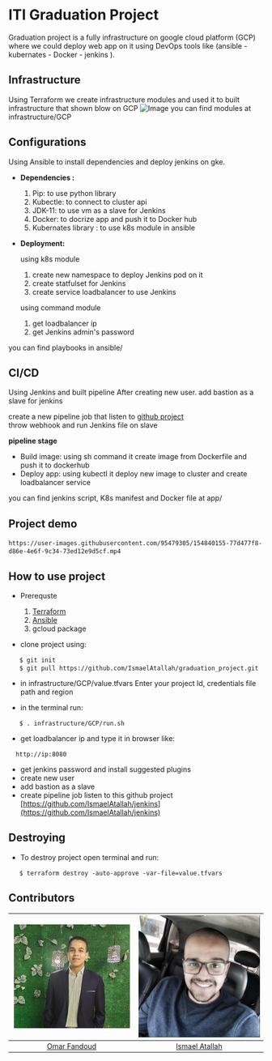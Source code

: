 
#  ITI Graduation Project

Graduation project is a fully infrastructure on google cloud platform (GCP) where we could deploy web app on it using DevOps tools like (ansible - kubernates - Docker - jenkins ).

## Infrastructure 

Using Terraform we create infrastructure modules and used it to built infrastructure that shown blow on GCP 
![Image](media/infra)
you can find modules at infrastructure/GCP    

## Configurations 
Using Ansible to install  dependencies and deploy jenkins on gke. 

 * **Dependencies :**
       
     1. Pip: to use python library 
     2. Kubectle: to connect to cluster api
     3. JDK-11: to use vm as a slave for Jenkins
     4. Docker: to docrize app and push it to Docker hub
     5. Kubernates library : to use k8s module in ansible 
 * **Deployment:**
     
     using k8s module
 
     1. create new namespace to deploy Jenkins pod on it 
     2. create statfulset for Jenkins
     3. create service loadbalancer to use Jenkins
    
    using command module 
     
    1. get loadbalancer ip
    2. get Jenkins admin's password

you can find playbooks in ansible/ 

## CI/CD

Using Jenkins and built pipeline 
After creating new user. add bastion as a slave for jenkins 

create a new pipeline job that listen to  [github project](https://github.com/IsmaelAtallah/jenkins)	
 throw webhook and run Jenkins file on slave

**pipeline stage** 
 * Build image: using sh command it create image from Dockerfile  and push it to dockerhub 
 * Deploy app: using kubectl it deploy new image to cluster and create loadbalancer service 

you can find jenkins script, K8s manifest and Docker file at app/

## Project demo     
  	https://user-images.githubusercontent.com/95479305/154840155-77d477f8-d86e-4e6f-9c34-73ed12e9d5cf.mp4

## How to use project 
* Prerequste 
  1. [Terraform](https://learn.hashicorp.com/tutorials/terraform/install-cli)
  2. [Ansible](https://docs.ansible.com/ansible/latest/installation_guide/intro_installation.html)
  3. gcloud package 
  
* clone project using:

```
   $ git init
   $ git pull https://github.com/IsmaelAtallah/graduation_project.git
```
* in infrastructure/GCP/value.tfvars Enter your project Id, credentials file path and region 

* in the terminal run:
```
   $ . infrastructure/GCP/run.sh
```
* get loadbalancer ip and type it in browser like:
```
  http://ip:8080
```  
* get jenkins password and install suggested plugins   
* create new user
* add bastion as a slave 
* create pipeline job listen to this github project 
[https://github.com/IsmaelAtallah/jenkins](https://github.com/IsmaelAtallah/jenkins)

## Destroying 
* To destroy project open terminal and run: 
```
   $ terraform destroy -auto-approve -var-file=value.tfvars
``` 
## Contributors


|![Omar Fandoud](media/omar.png)|![Ismael Atallah](media/som3a.png)|
|:-----------------:|:-----------:
|[Omar Fandoud](https://github.com/OFandoud)|[Ismael Atallah](https://github.com/IsmaelAtallah)|
